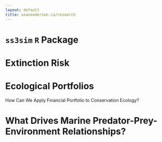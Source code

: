 ```yaml
---
layout: default
title: seananderson.ca/research
---
```


# `ss3sim` `R` Package #

# Extinction Risk #

# Ecological Portfolios #

How Can We Apply Financial Portfolio to Conservation Ecology?

# #

# #

# What Drives Marine Predator-Prey-Environment Relationships? #
